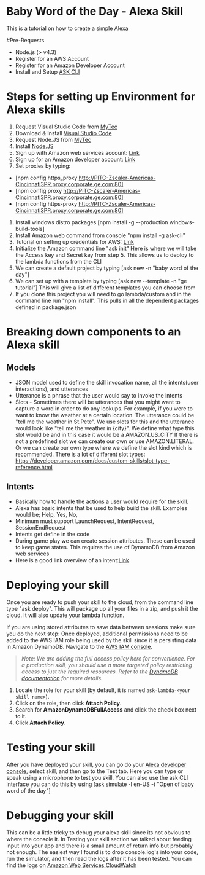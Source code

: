 # Baby Word of the Day - Alexa Skill
This is a tutorial on how to create a simple Alexa 

#Pre-Requests
* Node.js (> v4.3)
* Register for an AWS Account
* Register for an Amazon Developer Account
* Install and Setup [ASK CLI](https://developer.amazon.com/docs/smapi/quick-start-alexa-skills-kit-command-line-interface.html)

# Steps for setting up Environment for Alexa skills
1. Request Visual Studio Code from [MyTec](https://mytech.ge.com/products-and-services/software/detail?id=12520&type=Windows&source=visual%20studio%20code)
1. Download & Install [Visual Studio Code](https://code.visualstudio.com/docs/?dv=win)
1. Request Node.JS from [MyTec](https://mytech.ge.com/products-and-services/software/detail?id=11946&type=Windows&source=node.js)
1. Install [Node.JS](https://nodejs.org/en/download/)
1. Sign up with Amazon web services account: [Link](https://portal.aws.amazon.com/billing/signup?nc2=h_ct&redirect_url=https%3A%2F%2Faws.amazon.com%2Fregistration-confirmation#/start)
1. Sign up for an Amazon developer account: [Link](https://www.amazon.com/ap/register?openid.pape.max_auth_age=1&openid.return_to=https%3A%2F%2Fdeveloper.amazon.com%2Fap_login%2F68747470733A2F2F646576656C6F7065722E616D617A6F6E2E636F6D2F686F6D652E68746D6C.html&prevRID=HF6T96GCBJW1BYHNRNMH&openid.identity=http%3A%2F%2Fspecs.openid.net%2Fauth%2F2.0%2Fidentifier_select&openid.assoc_handle=mas_dev_portal&openid.mode=checkid_setup&prepopulatedLoginId=&failedSignInCount=0&language=en_US&openid.claimed_id=http%3A%2F%2Fspecs.openid.net%2Fauth%2F2.0%2Fidentifier_select&pageId=amzn_developer_portal&openid.ns=http%3A%2F%2Fspecs.openid.net%2Fauth%2F2.0)
1. Set proxies by typing: 
  - [npm config https_proxy http://PITC-Zscaler-Americas-Cincinnati3PR.proxy.corporate.ge.com:80]
  - [npm config proxy http://PITC-Zscaler-Americas-Cincinnati3PR.proxy.corporate.ge.com:80]
  - [npm config https-proxy http://PITC-Zscaler-Americas-Cincinnati3PR.proxy.corporate.ge.com:80]
1. Install windows distro packages [npm install -g --production windows-build-tools]  
1. Install Amazon web command from console "npm install -g ask-cli"
1. Tutorial on setting up credentials for AWS: [Link](https://developer.amazon.com/docs/smapi/set-up-credentials-for-an-amazon-web-services-account.html)
1. Initialize the Amazon command line  "ask init" Here is where we will take the Access key and Secret key from step 5. This allows us to deploy to the lambda functions from the CLI
1. We can create a default project by typing [ask new -n "baby word of the day"]
1. We can set up with a template by typing [ask new --template -n "ge tutorial"] This will give a list of different templates you can choose from
1. If you clone this project you will need to go lambda/custom and in the command line run "npm install". This pulls in all the dependent packages defined in package.json

# Breaking down components to an Alexa skill
## Models
* JSON model used to define the skill invocation name, all the intents(user interactions), and utterances 
* Utterance is a phrase that the user would say to invoke the intents 
* Slots - Sometimes there will be utterances that you might want to capture a word in order to do any lookups. For example, if you were to want to know the weather at a certain location. The utterance could be "tell me the weather in St.Pete". We use slots for this and the utterance would look like "tell me the weather in {city}". We define what type this slot would be and in this case it would be a AMAZON.US_CITY
If there is not a predefined slot we can create our own or use AMAZON.LITERAL. Or we can create our own type where we define the slot kind which is recommended. There is a lot of different slot types: https://developer.amazon.com/docs/custom-skills/slot-type-reference.html

## Intents
* Basically how to handle the actions a user would require for the skill.
* Alexa has basic intents that be used to help build the skill. Examples would be; Help, Yes, No,  
* Minimum must support LaunchRequest, IntentRequest, SessionEndRequest
* Intents get define in the code
* During game play we can create session attributes. These can be used to keep game states. This requires the use of DynamoDB from Amazon web services
* Here is a good link overview of an intent:[Link](https://youtu.be/ymixpC53c-s)

# Deploying your skill
Once you are ready to push your skill to the cloud, from the command line type "ask deploy". This will package up all your files in a zip, and push it the cloud. It will also update your lambda function.

If you are using stored attributes to save data between sessions make sure you do the next step:
Once deployed, additional permissions need to be added to the AWS IAM role being used by the skill since it is persisting data in Amazon DynamoDB.  Navigate to the [AWS IAM console](https://console.aws.amazon.com/iam/home#/roles).

> _Note: We are adding the full access policy here for convenience.  For a production skill, you should use a more targeted policy restricting access to just the required resources.  Refer to the [DynamoDB documentation](https://docs.aws.amazon.com/amazondynamodb/latest/developerguide/access-control-overview.html) for more details._

1. Locate the role for your skill (by default, it is named ```ask-lambda-<your skill name>```).
1. Click on the role, then click **Attach Policy**.
1. Search for **AmazonDynamoDBFullAccess** and click the check box next to it.
1. Click **Attach Policy**.

# Testing your skill
After you have deployed your skill, you can go do your [Alexa developer console](https://developer.amazon.com/alexa/console/ask), select skill, and then go to the Test tab. Here you can type or speak using a microphone to test you skill. You can also use the ask CLI interface you can do this by using [ask simulate -l en-US -t "Open of baby word of the day"] 

# Debugging your skill
This can be a little tricky to debug your alexa skill since its not obvious to where the console it. In Testing your skill section we talked about feeding input into your app and there is a small amount of return info but probably not enough. The easiest way I found is to drop console.log's into your code, run the simulator, and then read the logs after it has been tested. You can find the logs on [Amazon Web Services CloudWatch](https://console.aws.amazon.com/cloudwatch/home?region=us-east-1#logs:)
